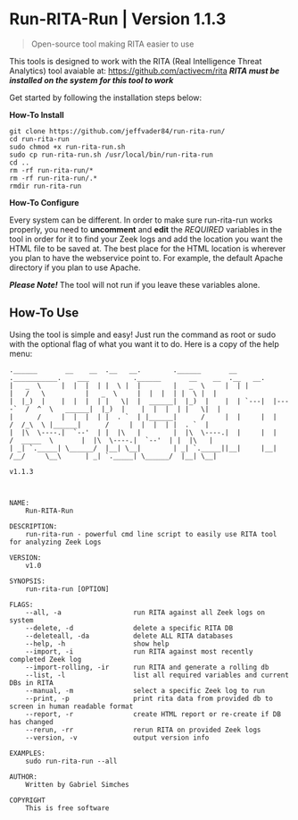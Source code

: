 # Run-RITA-Run | Version 1.1.3
> Open-source tool making RITA easier to use

This tools is designed to work with the RITA (Real Intelligence Threat Analytics) tool avaiable at: https://github.com/activecm/rita
***RITA must be installed on the system for this tool to work***

Get started by following the installation steps below:

**How-To Install**
```
git clone https://github.com/jeffvader84/run-rita-run/
cd run-rita-run
sudo chmod +x run-rita-run.sh
sudo cp run-rita-run.sh /usr/local/bin/run-rita-run
cd ..
rm -rf run-rita-run/*
rm -rf run-rita-run/.*
rmdir run-rita-run
```

**How-To Configure**

Every system can be different.  In order to make sure run-rita-run works properly, you need to **uncomment** and **edit** the *REQUIRED* variables in the tool in order for it to find your Zeek logs and add the location you want the HTML file to be saved at.  The best place for the HTML location is wherever you plan to have the webservice point to.  For example, the default Apache directory if you plan to use Apache.

***Please Note!***
The tool will not run if you leave these variables alone.

## How-To Use
Using the tool is simple and easy!  Just run the command as root or sudo with the optional flag of what you want it to do.  Here is a copy of the help menu:
```
.______       __    __  .__   __.        .______       __  .___________.    ___           .______       __    __  .__   __.
|   _  \     |  |  |  | |  \ |  |        |   _  \     |  | |           |   /   \          |   _  \     |  |  |  | |  \ |  |
|  |_)  |    |  |  |  | |   \|  |  ______|  |_)  |    |  | `---|  |----`  /  ^  \   ______|  |_)  |    |  |  |  | |   \|  |
|      /     |  |  |  | |  . `  | |______|      /     |  |     |  |      /  /_\  \ |______|      /     |  |  |  | |  . `  |
|  |\  \----.|  `--'  | |  |\   |        |  |\  \----.|  |     |  |     /  _____  \       |  |\  \----.|  `--'  | |  |\   |
| _| `._____| \______/  |__| \__|        | _| `._____||__|     |__|    /__/     \__\      | _| `._____| \______/  |__| \__|

v1.1.3



NAME:
	Run-RITA-Run

DESCRIPTION:
	run-rita-run - powerful cmd line script to easily use RITA tool for analyzing Zeek Logs

VERSION:
	v1.0

SYNOPSIS:
	run-rita-run [OPTION]

FLAGS:
	--all, -a                  run RITA against all Zeek logs on system
	--delete, -d               delete a specific RITA DB
	--deleteall, -da           delete ALL RITA databases
	--help, -h                 show help
	--import, -i               run RITA against most recently completed Zeek log
	--import-rolling, -ir      run RITA and generate a rolling db
	--list, -l                 list all required variables and current DBs in RITA
	--manual, -m               select a specific Zeek log to run
	--print, -p                print rita data from provided db to screen in human readable format
	--report, -r               create HTML report or re-create if DB has changed
	--rerun, -rr               rerun RITA on provided Zeek logs
	--version, -v              output version info

EXAMPLES:
	sudo run-rita-run --all

AUTHOR:
	Written by Gabriel Simches

COPYRIGHT
	This is free software
```

